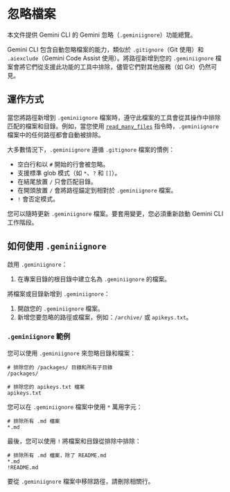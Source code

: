 # 忽略檔案

本文件提供 Gemini CLI 的 Gemini 忽略（`.geminiignore`）功能總覽。

Gemini CLI 包含自動忽略檔案的能力，類似於 `.gitignore`（Git 使用）和 `.aiexclude`（Gemini Code Assist 使用）。將路徑新增到您的 `.geminiignore` 檔案會將它們從支援此功能的工具中排除，儘管它們對其他服務（如 Git）仍然可見。

## 運作方式

當您將路徑新增到 `.geminiignore` 檔案時，遵守此檔案的工具會從其操作中排除匹配的檔案和目錄。例如，當您使用 [`read_many_files`](./tools/multi-file.md) 指令時，`.geminiignore` 檔案中的任何路徑都會自動被排除。

大多數情況下，`.geminiignore` 遵循 `.gitignore` 檔案的慣例：

- 空白行和以 `#` 開始的行會被忽略。
- 支援標準 glob 模式（如 `*`、`?` 和 `[]`）。
- 在結尾放置 `/` 只會匹配目錄。
- 在開頭放置 `/` 會將路徑錨定到相對於 `.geminiignore` 檔案。
- `!` 會否定模式。

您可以隨時更新 `.geminiignore` 檔案。要套用變更，您必須重新啟動 Gemini CLI 工作階段。

## 如何使用 `.geminiignore`

啟用 `.geminiignore`：

1. 在專案目錄的根目錄中建立名為 `.geminiignore` 的檔案。

將檔案或目錄新增到 `.geminiignore`：

1. 開啟您的 `.geminiignore` 檔案。
2. 新增您要忽略的路徑或檔案，例如：`/archive/` 或 `apikeys.txt`。

### `.geminiignore` 範例

您可以使用 `.geminiignore` 來忽略目錄和檔案：

```
# 排除您的 /packages/ 目錄和所有子目錄
/packages/

# 排除您的 apikeys.txt 檔案
apikeys.txt
```

您可以在 `.geminiignore` 檔案中使用 `*` 萬用字元：

```
# 排除所有 .md 檔案
*.md
```

最後，您可以使用 `!` 將檔案和目錄從排除中排除：

```
# 排除所有 .md 檔案，除了 README.md
*.md
!README.md
```

要從 `.geminiignore` 檔案中移除路徑，請刪除相關行。
